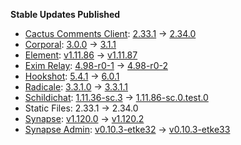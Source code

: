 **Stable Updates Published**

* [Cactus Comments Client](https://gitlab.com/cactus-comments/cactus-client): [2.33.1](https://gitlab.com/cactus-comments/cactus-client/-/tags/2.33.1) -> [2.34.0](https://gitlab.com/cactus-comments/cactus-client/-/tags/2.34.0)
* [Corporal](https://github.com/devture/matrix-corporal): [3.0.0](https://github.com/devture/matrix-corporal/releases/tag/3.0.0) -> [3.1.1](https://github.com/devture/matrix-corporal/releases/tag/3.1.1)
* [Element](https://github.com/element-hq/element-web): [v1.11.86](https://github.com/element-hq/element-web/releases/tag/v1.11.86) -> [v1.11.87](https://github.com/element-hq/element-web/releases/tag/v1.11.87)
* [Exim Relay](https://github.com/devture/exim-relay): [4.98-r0-1](https://github.com/devture/exim-relay/releases/tag/4.98-r0-1) -> [4.98-r0-2](https://github.com/devture/exim-relay/releases/tag/4.98-r0-2)
* [Hookshot](https://github.com/matrix-org/matrix-hookshot): [5.4.1](https://github.com/matrix-org/matrix-hookshot/releases/tag/5.4.1) -> [6.0.1](https://github.com/matrix-org/matrix-hookshot/releases/tag/6.0.1)
* [Radicale](https://github.com/tomsquest/docker-radicale): [3.3.1.0](https://github.com/tomsquest/docker-radicale/releases/tag/3.3.1.0) -> [3.3.1.1](https://github.com/tomsquest/docker-radicale/releases/tag/3.3.1.1)
* [Schildichat](https://github.com/SchildiChat/schildichat-desktop): [1.11.36-sc.3](https://github.com/SchildiChat/schildichat-desktop/releases/tag/1.11.36-sc.3) -> [1.11.86-sc.0.test.0](https://github.com/SchildiChat/schildichat-desktop/releases/tag/1.11.86-sc.0.test.0)
* Static Files: 2.33.1 -> 2.34.0
* [Synapse](https://github.com/element-hq/synapse): [v1.120.0](https://github.com/element-hq/synapse/releases/tag/v1.120.0) -> [v1.120.2](https://github.com/element-hq/synapse/releases/tag/v1.120.2)
* [Synapse Admin](https://github.com/etkecc/synapse-admin): [v0.10.3-etke32](https://github.com/etkecc/synapse-admin/releases/tag/v0.10.3-etke32) -> [v0.10.3-etke33](https://github.com/etkecc/synapse-admin/releases/tag/v0.10.3-etke33)
